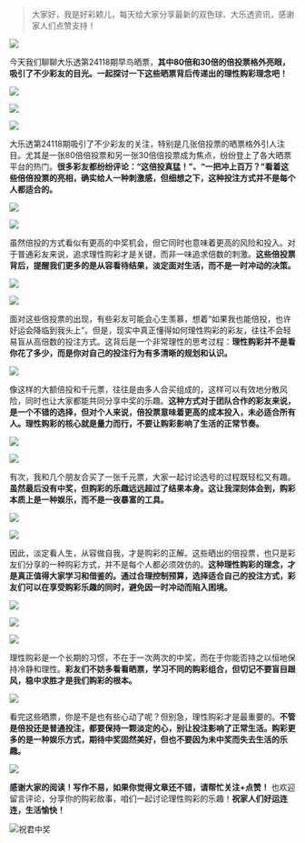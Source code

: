> 大家好，我是好彩颖儿，每天给大家分享最新的双色球、大乐透资讯，感谢家人们点赞支持！

![](https://cdn.jsdelivr.net/gh/wangwenjie1314/PicCDN/2024-7-12/1720763627240-image.png)


今天我们聊聊大乐透第24118期早鸟晒票，**其中80倍和30倍的倍投票格外亮眼，吸引了不少彩友的目光。一起探讨一下这些晒票背后传递出的理性购彩理念吧！**

![](https://cdn.jsdelivr.net/gh/wangwenjie1314/PicCDN/2024-10-12/1728688355225-image.png)


![](https://cdn.jsdelivr.net/gh/wangwenjie1314/PicCDN/2024-10-12/1728688655603-image.png)

![](https://cdn.jsdelivr.net/gh/wangwenjie1314/PicCDN/2024-10-12/1728688661552-image.png)


大乐透第24118期吸引了不少彩友的关注，特别是几张倍投票的晒票格外引人注目。尤其是一张80倍倍投票和另一张30倍倍投票成为焦点，纷纷登上了各大晒票平台的热门。**很多彩友都纷纷评论：“这倍投真猛！”、“一把冲上百万？”看着这些倍倍投票的亮相，确实给人一种刺激感，但细想之下，这种投注方式并不是每个人都适合的。**


![](https://cdn.jsdelivr.net/gh/wangwenjie1314/PicCDN/2024-10-12/1728688644901-image.png)

![](https://cdn.jsdelivr.net/gh/wangwenjie1314/PicCDN/2024-10-12/1728688649804-image.png)


虽然倍投的方式看似有更高的中奖机会，但它同时也意味着更高的风险和投入。对于普通彩友来说，追求理性购彩才是关键，而非一味追求倍数的刺激。**这些倍投票背后，提醒我们更多的是从容看待结果，淡定面对生活，而不是一时冲动的决策。**

![](https://cdn.jsdelivr.net/gh/wangwenjie1314/PicCDN/2024-10-12/1728688639445-image.png)


![](https://cdn.jsdelivr.net/gh/wangwenjie1314/PicCDN/2024-10-12/1728688633961-image.png)


面对这些倍投票的出现，有些彩友可能会心生羡慕，想着“如果我也能倍投，也许好运会降临到我头上”。但是，现实中真正懂得如何理性购彩的彩友，往往不会轻易盲从高倍数的投注方式。这背后是一个非常理性的思考过程：**理性购彩并不是看你花了多少，而是你对自己的投注行为有多清晰的规划和认识。**


![](https://cdn.jsdelivr.net/gh/wangwenjie1314/PicCDN/2024-10-12/1728688612728-image.png)


像这样的大额倍投和千元票，往往是由多人合买组成的，这样可以有效地分散风险，同时也让大家都能共同分享中奖的乐趣。**这种方式对于团队合作的彩友来说，是一个不错的选择，但对个人来说，倍投票意味着更高的成本投入，未必适合所有人。理性购彩的核心就是量力而行，不要让购彩影响了生活的正常节奏。**


![](https://cdn.jsdelivr.net/gh/wangwenjie1314/PicCDN/2024-10-12/1728688607555-image.png)

![](https://cdn.jsdelivr.net/gh/wangwenjie1314/PicCDN/2024-10-12/1728688599614-image.png)


有次，我和几个朋友合买了一张千元票，大家一起讨论选号的过程既轻松又有趣。**虽然最后没有中奖，但购彩的乐趣远远超过了结果本身。这让我深刻体会到，购彩本质上是一种娱乐，而不是一夜暴富的工具。**

![](https://cdn.jsdelivr.net/gh/wangwenjie1314/PicCDN/2024-10-12/1728688563056-image.png)

![](https://cdn.jsdelivr.net/gh/wangwenjie1314/PicCDN/2024-10-12/1728688581191-image.png)


因此，淡定看人生，从容做自我，才是购彩的正解。这些晒出的倍投票，也只是彩友们分享的一种购彩方式，并不是每个人都必须效仿的。**这种理性购彩的理念，才是真正值得大家学习和借鉴的。通过合理控制预算，选择适合自己的投注方式，彩友们可以在享受购彩乐趣的同时，避免因一时冲动而陷入困境。**

![](https://cdn.jsdelivr.net/gh/wangwenjie1314/PicCDN/2024-10-12/1728688557078-image.png)

![](https://cdn.jsdelivr.net/gh/wangwenjie1314/PicCDN/2024-10-12/1728688571951-image.png)

![](https://cdn.jsdelivr.net/gh/wangwenjie1314/PicCDN/2024-10-12/1728688590403-image.png)


理性购彩是一个长期的习惯，不在于一次两次的中奖，而在于你能否持之以恒地保持冷静和理性。**彩友们不妨多看看晒票，学习不同的购彩组合，但切记不要盲目跟风，稳中求胜才是我们购彩的根本。**


![](https://cdn.jsdelivr.net/gh/wangwenjie1314/PicCDN/2024-10-12/1728688551494-image.png)


看完这些晒票，你是不是也有些心动了呢？但别急，理性购彩才是最重要的。**不管是倍投还是普通投注，都要保持一颗淡定的心，别让投注影响了正常生活。购彩更多的是一种娱乐方式，期待中奖固然美好，但也不要因为未中奖而失去生活的乐趣。**

![](https://cdn.jsdelivr.net/gh/wangwenjie1314/PicCDN/2024-10-12/1728688545889-image.png)


**感谢大家的阅读！写作不易，如果你觉得文章还不错，请帮忙关注+点赞！** 也欢迎留言评论，分享你的购彩故事，咱们一起讨论理性购彩的乐趣！**祝家人们好运连连，生活愉快！**

![祝君中奖](https://cdn.jsdelivr.net/gh/wangwenjie1314/PicCDN/2024-8-27/1724721662793-image.png)


